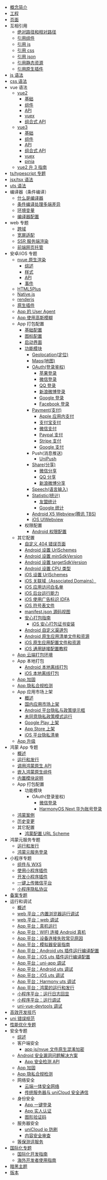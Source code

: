 - [概念简介](README.md)
- [工程](project.md)
- [页面](page.md)
- 互相引用
  - [绝对路径和相对路径](page-path.md)
  - [引用组件](page-component.md)
  - [引用 js](page-script.md)
  - [引用 css](page-style.md)
  - [引用 json](page-json.md)
  - [引用静态资源](page-static-assets.md)
  - [引用原生插件](/plugin/native-plugin.md)
- [js 语法](syntax-js.md)
- [css 语法](syntax-css.md)
- vue 语法
  - [vue2](vue-basics.md)
    - [基础](vue-basics.md)
    - [组件](vue-components.md)
    - [API](vue-api.md)
    - [vuex](vue-vuex.md)
    - [组合式 API](vue-composition-api.md)
  - [vue3](vue3-basics.md)
    - [基础](vue3-basics.md)
    - [组件](vue3-components.md)
    - [API](vue3-api.md)
    - [组合式 API](vue3-composition-api.md)
    - [vuex](vue3-vuex.md)
    - [pinia](vue3-pinia.md)
  - [vue2 升 3 指南](migration-to-vue3.md)
- [ts/typescript 专题](typescript-subject.md)
- [jsx/tsx 语法](syntax-jsx.md)
- [uts 语法](https://doc.dcloud.net.cn/uni-app-x/uts/)
- 编译器（条件编译）
  - [什么是编译器](compiler.md)
  - [条件编译处理多端差异](platform.md)
  - [环境变量](env.md)
  - [编译器配置](compiler-config.md)
- web 专题
  - [跨域](CORS.md)
  - [宽屏适配](adapt.md)
  - [SSR 服务端渲染](ssr.md)
  - [前端网页托管](https://doc.dcloud.net.cn/uniCloud/hosting.html)
- 安卓/iOS 专题
  - [nvue 原生渲染](nvue-outline.md)
    - [综述](nvue-outline.md)
    - [样式](nvue-css.md)
    - [API](nvue-api.md)
    - [事件](nvue-event.md)
  - [HTML5Plus](use-html5plus.md)
  - [Native.js](native-js.md)
  - [renderjs](renderjs.md)
  - [原生插件](https://nativesupport.dcloud.net.cn/NativePlugin/README)
  - [App 的 User Agent](app-useragent.md)
  - [App 使用高斯模糊](app-blureffect.md)
  - App 打包配置
    - [基础配置](app-base.md)
    - [图标配置](app-icons.md)
    - [启动界面](app-splashscreen.md)
    - [功能模块](app-modules.md)
      - [Geolocation(定位)](app-geolocation.md)
      - [Maps(地图)](app-maps.md)
      - [OAuth(登录鉴权)](app-oauth.md)
        - [苹果登录](app-oauth-apple.md)
        - [微信登录](app-oauth-weixin.md)
        - [QQ 登录](app-oauth-qq.md)
        - [新浪微博登录](app-oauth-weibo.md)
        - [Google 登录](app-oauth-google.md)
        - [Facebook 登录](app-oauth-facebook.md)
      - [Payment(支付)](app-payment.md)
        - [Apple 应用内支付](app-payment-aip.md)
        - [支付宝支付](app-payment-alipay.md)
        - [微信支付](app-payment-weixin.md)
        - [Paypal 支付](app-payment-paypal.md)
        - [Stripe 支付](app-payment-stripe.md)
        - [Google 支付](app-payment-google.md)
      - Push(消息推送)
        - [UniPush](app-push-unipush.md)
      - [Share(分享)](app-share.md)
        - [微信分享](app-share-weixin.md)
        - [QQ 分享](app-share-qq.md)
        - [新浪微博分享](app-share-weibo.md)
      - [Speech(语言输入)](app-speech.md)
      - [Statistic(统计)](app-statistic.md)
        - [友盟统计](app-statistic-umeng.md)
        - [Google 统计](app-statistic-google.md)
      - [Android X5 Webview(腾讯 TBS)](app-android-x5.md)
      - [iOS UIWebview](app-ios-uiwebview.md)
    - 权限配置
      - [Android 权限配置](app-permission-android.md)
  - 其它配置
    - [自定义 404 错误页面](app-webview-error.md)
    - [Android 设置 UrlSchemes](app-android-schemes.md)
    - [Android 设置 minSdkVersion](app-android-minsdkversion.md)
    - [Android 设置 targetSdkVersion](app-android-targetsdkversion.md)
    - [Android 设置 CPU 类型](app-android-abifilters.md)
    - [iOS 设置 UrlSchemes](app-ios-schemes.md)
    - [iOS 关联域（Associated Domains）](app-ios-capabilities.md#associateddomains)
    - [iOS 应用访问白名单](app-ios-schemewhitelist.md)
    - [iOS 后台运行能力](app-ios-uibackgroundmodes.md)
    - [iOS 使用广告标识 IDFA](app-ios-idfa.md)
    - [iOS 符号表文件](app-ios-dsym.md)
    - [manifest.json 源码视图](/collocation/manifest-app.md)
    - [安心打包指南](build/SafePack.md)
      - [iOS 安心打包证书安装](build/iosSafePack.md)
    - [Android 自定义渠道包](build/AndroidChannel.md)
    - [Android 原生应用清单文件和资源](app-nativeresource-android.md)
    - [iOS 原生应用配置文件和资源](app-nativeresource-ios.md)
    - [iOS 通用链接配置教程](app-ios-capabilities.md)
  - [App 云端打包环境](app-env.md)
  - App 本地打包
    - [Android 本地离线打包](https://nativesupport.dcloud.net.cn/AppDocs/usesdk/android)
    - [iOS 本地离线打包](https://nativesupport.dcloud.net.cn/AppDocs/usesdk/ios)
  - [App 加固](app-security.md)
  - [App 隐私合规检测](app-privacy-detect.md)
  - App 应用市场上架
    - [概述](store.md)
    - [国内应用市场上架](android-store.md)
    - [Android 平台隐私与政策提示框](app-privacy-android.md)
    - [未同意隐私政策模式运行](app-disagreemode.md)
    - [Google Play 上架](android-gp.md)
    - [App Store 上架](ios-app-store.md)
    - [iOS 平台隐私清单](app-ios-privacyinfo.md)
  - [App 升级](https://doc.dcloud.net.cn/uniCloud/upgrade-center.html)
- 鸿蒙 App 专题
  - [概述](harmony/intro.md)
  - [运行和发行](harmony/runbuild.md)
  - [调用鸿蒙原生 API](harmony/native-api.md)
  - [嵌入鸿蒙原生组件](harmony/native-component.md)
  - [内置模块说明](harmony/built-in-module.md)
  - App 打包配置
    - 功能模块
      - OAuth(登录鉴权)
        - [微信登录](app-oauth-weixin.md)
        - [HarmonyOS Next 华为账号登录](harmony/app-oauth-huawei.md)
  - [鸿蒙案例](https://uniapp.dcloud.net.cn/case.html#鸿蒙next)
  - [历史变更](harmony/history.md)
  - 其它配置
    - [鸿蒙配置 URL Scheme](harmony/url-scheme.md)
- 鸿蒙元服务专题
  - [运行和发行](mp-harmony/intro.md)
  - [鸿蒙元服务登录](mp-harmony/login.md)
- 小程序专题
  - [组件与 WXS](miniprogram-subject.md)
  - [使用小程序插件](mp-weixin-plugin.md)
  - [开发小程序插件](mp-weixin-plugin-dev.md)
  - [一键上传微信平台](build/publish-mp-weixin-cli.md)
  - [小程序隐私协议](mp-weixin-user-privacy.md)
- [备案专题](beian.md)
- 运行和调试
  - [概述](run-and-debug.md)
  - [web 平台：内置浏览器运行调试](debug/debug-web-via-hx.md)
  - [web 平台：web 调试](debug/debug-web-via-chrome.md)
  - [App 平台：真机运行](run/run-app.md)
  - [App 平台：WIFI 连接 Android 真机](run/run-app-android-wifi.md)
  - [App 平台：设备连接失败常见原因](run/run-app-faq.md)
  - [App 平台：模拟器安装指南](run/installSimulator.md)
  - [App 平台：Android uts 插件运行编译配置](run/uts-development-android.md)
  - [App 平台：iOS uts 插件运行编译配置](run/uts-development-ios.md)
  - [App 平台：uni-app 调试](debug/debug-app.md)
  - [App 平台：Android uts 调试](debug/uni-uts-debug.md)
  - [App 平台：iOS uts 调试](debug/uni-uts-debug-ios.md)
  - [App 平台：Harmony uts 调试](debug/uni-uts-debug-harmony.md)
  - [App 平台：鸿蒙的运行和发行](run/run-app-harmony-moved.md)
  - [小程序平台：运行日志回显](run/mp-log.md)
  - [小程序平台：运行调试](debug/debug-mp.md)
  - [uni-vue-devtools 调试](debug/uni-vue-devtools.md)
- [高效开发技巧](snippet.md)
- [uni 错误规范](err-spec.md)
- [性能优化专题](performance.md)
- 安全专题
  - [综述](safe.md)
  - 客户端安全
    - [app js/nvue 文件原生混淆加密](app-sec-confusion.md)
  - [Android 安全漏洞问题解决方案](app-sec-android.md)
    - [App 安全检测 API](app-sec-api.md)
  - [App 加固](app-security.md)
  - [App 隐私合规检测](app-privacy-detect.md)
  - 网络安全
    - [云端一体安全网络](https://doc.dcloud.net.cn/uniCloud/secure-network.html)
    - [传统服务器与 uniCloud 安全通信](https://doc.dcloud.net.cn/uniCloud/uni-cloud-s2s.html)
  - 身份安全
    - [App 一键登录](/univerify.md)
    - [App 实人认证](https://doc.dcloud.net.cn/uniCloud/frv/intro.html)
    - [图形验证码](https://doc.dcloud.net.cn/uniCloud/uni-captcha.html)
  - 服务器安全
    - [uniCloud ip 防刷](https://doc.dcloud.net.cn/uniCloud/ip-filter.html)
    - [内容安全审查](https://ext.dcloud.net.cn/plugin?id=5460)
  - [等保测评服务](djbh.md)
- [国际化专题](i18n.md)
  - [国际化开发指南](i18n.md)
  - [海外开发者使用指南](internationalization.md)
- [暗黑主题](darkmode.md)
- [版本](version.md)
